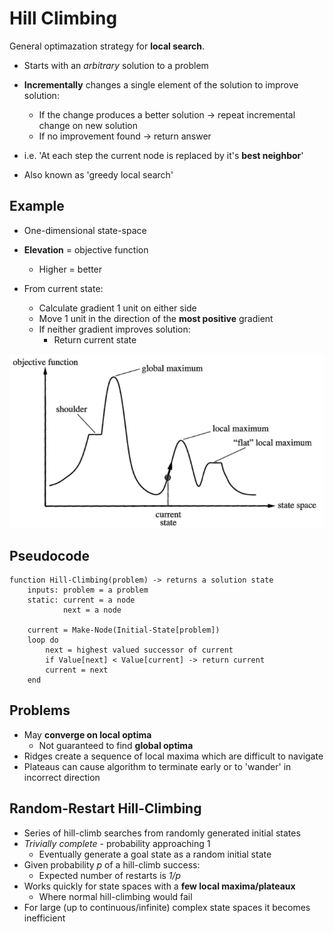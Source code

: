 # Hill Climbing
General optimazation strategy for **local search**. 

* Starts with an *arbitrary* solution to a problem
* **Incrementally** changes a single element of the solution to improve solution:
    * If the change produces a better solution -> repeat incremental change on new solution
    * If no improvement found -> return answer

* i.e. 'At each step the current node is replaced by it's **best neighbor**'

* Also known as 'greedy local search'

## Example
* One-dimensional state-space 
* **Elevation** = objective function
    * Higher = better

* From current state:
    * Calculate gradient 1 unit on either side
    * Move 1 unit in the direction of the **most positive** gradient
    * If neither gradient improves solution:
        * Return current state

![](../images/2017-11-05-11-35-57.png)

## Pseudocode
```
function Hill-Climbing(problem) -> returns a solution state
    inputs: problem = a problem
    static: current = a node
            next = a node
    
    current = Make-Node(Initial-State[problem])
    loop do
        next = highest valued successor of current
        if Value[next] < Value[current] -> return current
        current = next
    end
```

## Problems
* May **converge on local optima**
    * Not guaranteed to find **global optima**
* Ridges create a sequence of local maxima which are difficult to navigate
* Plateaus can cause algorithm to terminate early or to 'wander' in incorrect direction

## Random-Restart Hill-Climbing
* Series of hill-climb searches from randomly generated initial states
* *Trivially complete* - probability approaching 1
    * Eventually generate a goal state as a random initial state
* Given probability *p* of a hill-climb success:
    * Expected number of restarts is *1/p*
* Works quickly for state spaces with a **few local maxima/plateaux**
    * Where normal hill-climbing would fail
* For large (up to continuous/infinite) complex state spaces it becomes inefficient 